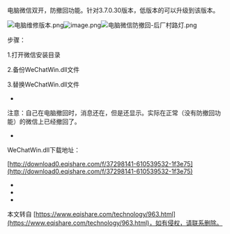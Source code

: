 电脑微信双开，防撤回功能。针对3.7.0.30版本，低版本的可以升级到该版本。

![电脑维修版本.png](https://www.eqishare.com/zb_users/upload/2022/07/202207081657246272161500.png)![image.png](https://www.eqishare.com/zb_users/upload/2022/07/202207081657246242407216.png)![电脑微信防撤回-后厂村路灯.png](https://www.eqishare.com/zb_users/upload/2022/07/202207081657246253698317.png)

步骤：

1.打开微信安装目录

2.备份WeChatWin.dll文件

3.替换WeChatWin.dll文件

-

注意：自己在电脑撤回时，消息还在，但是还显示。实际在正常（没有防撤回功能）的微信上已经撤回了。

-

WeChatWin.dll下载地址：

 [http://download0.eqishare.com/f/37298141-610539532-1f3e75](http://download0.eqishare.com/f/37298141-610539532-1f3e75)

-

-

-

本文转自 [https://www.eqishare.com/technology/963.html](https://www.eqishare.com/technology/963.html)，如有侵权，请联系删除。